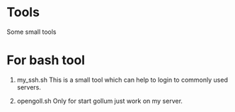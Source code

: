 # Tools
Some small tools

# For bash tool
1. my_ssh.sh
    This is a small tool which can help to login to commonly used servers.

2. opengoll.sh
    Only for start gollum just work on my server.

